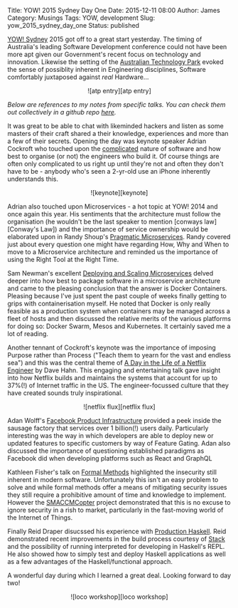 Title: YOW! 2015 Sydney Day One 
Date: 2015-12-11 08:00
Author: James 
Category: Musings 
Tags: YOW, development
Slug: yow_2015_sydney_day_one
Status: published

[YOW! Sydney][yow sydney] 2015 got off to a great start yesterday. The timing of Australia's leading Software Development conference could not have been more apt given our Government's recent focus on technology and innovation. Likewise the setting of the [Australian Technology Park][australian technology park] evoked the sense of possiblity inherent in Engineering disciplines, Software comfortably juxtaposed against *real* Hardware...

<center>![atp entry][atp entry]</center>
<!--more-->

_Below are references to my notes from specific talks. You can check them out collectively in a github repo [here][notes]._

It was great to be able to chat with likeminded hackers and listen as some masters of their craft shared a their knowledge, experiences and more than a few of their secrets. Opening the day was keynote speaker Adrian Cockroft who touched upon the [complicated][It's Complicated] nature of software and how best to organise (or not) the engineers who build it. Of course things are often only complicated to us right up until they're not and often they don't have to be - anybody who's seen a 2-yr-old use an iPhone inherently understands this.

<center>![keynote][keynote]</center>

Adrian also touched upon Microservices - a hot topic at YOW! 2014 and once again this year. His sentiments that the architecture must follow the organisation (he wouldn't be the last speaker to mention [conways law][Conway's Law]) and the importance of service ownership would be elaborated upon in Randy Shoup's [Pragmatic Microservices][Pragmatic Microservices]. Randy covered just about every question one might have regarding How, Why and When to move to a Microservice architecture and reminded us the importance of using the Right Tool at the Right Time.

Sam Newman's excellent [Deploying and Scaling Microservices][Deploying and Scaling Microservices] delved deeper into how best to package software in a microservice architecture and came to the pleasing conclusion that the answer is Docker Containers. Pleasing because I've just spent the past couple of weeks finally getting to grips with containerisation myself. He noted that Docker is only really feasible as a production system when containers may be managed across a fleet of hosts and then discussed the relative merits of the various platforms for doing so: Docker Swarm, Mesos and Kubernetes. It certainly saved me a lot of reading.

Another tennant of Cockroft's keynote was the importance of imposing Purpose rather than Process ("Teach them to yearn for the vast and endless sea") and this was the central theme of [A Day in the Life of a Netflix Engineer][A Day in the Life of a Netflix Engineer] by Dave Hahn. This engaging and entertaining talk gave insight into how Netflix builds and maintains the systems that account for up to 37%(!) of Internet traffic in the US. The engineer-focussed culture that they have created sounds truly inspirational.  

<center>![netflix flux][netflix flux]</center>

Adan Wolff's [Facebook Product Infrastructure][Facebook Product Infrastructure] provided a peek inside the sausage factory that services over 1 billion(!) users daily. Particularly interesting was the way in which developers are able to deploy new or updated features to specific customers by way of Feature Gating. Adan also discussed the importance of questioning established paradigms as Facebook did when developing platforms such as React and GraphQL

Kathleen Fisher's talk on [Formal Methods][Using Formal Methods To Eliminate Exploitable Bugs] highlighted the insecurity still inherent in modern software. Unfortunately this isn't an easy problem to solve and while formal methods offer a means of mitigating security issues they still require a prohibitive amount of time and knowledge to implement. However the [SMACCMCopter][SMACCMCopter] project demonstrated that this is no excuse to ignore security in a rish to market, particularly in the fast-moving world of the Internet of Things. 

Finally Reid Draper disucssed his experience with [Production Haskell][Production Haskell]. Reid demonstrated recent improvements in the build process courtesy of [Stack][Stack] and the possibility of running interpreted for developing in Haskell's REPL. He also showed how to simply test and deploy Haskell applications as well as a few advantages of the Haskell/functional approach.

A wonderful day during which I learned a great deal. Looking forward to day two!

<center>![loco workshop][loco workshop]</center>

[yow sydney]:http://sydney.yowconference.com.au
[conways law]:https://en.wikipedia.org/Conway's_law
[australian technology park]:http://www.atp.com.au
[A Day in the Life of a Netflix Engineer]:https://github.com/amorphic/yow_2015/blob/master/a_day_in_the_life_of_a_netflix_engineer.md
[Deploying and Scaling Microservices]:https://github.com/amorphic/yow_2015/blob/master/deploying_and_scaling_microservices.md
[Facebook Product Infrastructure]:https://github.com/amorphic/yow_2015/blob/master/facebook_product_infrastructure.md
[It's Complicated]:https://github.com/amorphic/yow_2015/blob/master/its_complicated.md
[Pragmatic Microservices]:https://github.com/amorphic/yow_2015/blob/master/pragmatic_microservices.md
[Production Haskell]:https://github.com/amorphic/yow_2015/blob/master/production_haskell.md
[Using Formal Methods To Eliminate Exploitable Bugs]:https://github.com/amorphic/yow_2015/blob/master/using_formal_methods_to_eliminate_exploitable_bugs.md 
[SMACCMCopter]:ttp://smaccmpilot.org
[Stack]:http://docs.haskellstack.org/en/stable/README.html
[notes]:https://github.com/amorphic/yow_2015
[atp entry]:https://farm6.staticflickr.com/5650/23366336260_1de435eba3_z.jpg
[keynote]:https://farm1.staticflickr.com/591/23033818884_79c503ae1d_z.jpg
[netflix flux]:https://farm6.staticflickr.com/5709/23294050109_f4d269fc44_z.jpg
[loco workshop]:https://farm1.staticflickr.com/622/23661993845_7320faaaae_z.jpg
